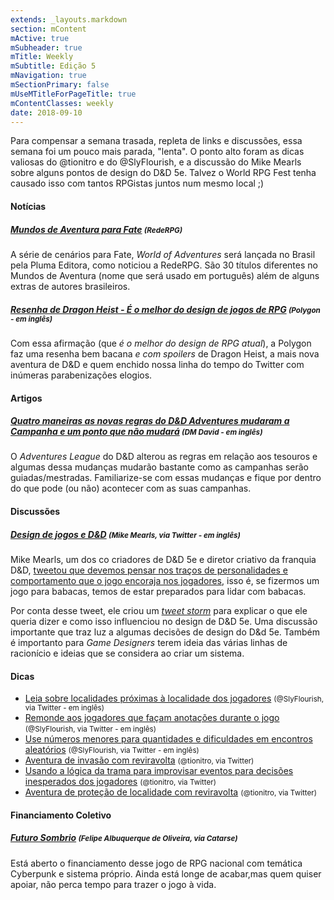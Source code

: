 ```yaml
---
extends: _layouts.markdown
section: mContent
mActive: true
mSubheader: true
mTitle: Weekly
mSubtitle: Edição 5
mNavigation: true
mSectionPrimary: false
mUseMTitleForPageTitle: true
mContentClasses: weekly
date: 2018-09-10
---
```


Para compensar a semana trasada, repleta de links e discussões, essa semana foi um pouco mais parada, "lenta". O ponto alto foram as dicas valiosas do @tionitro e do @SlyFlourish, e a discussão do Mike Mearls sobre alguns pontos de design do D&D 5e. Talvez o World RPG Fest tenha causado isso com tantos RPGistas juntos num mesmo local ;)

#### Notícias

##### [Mundos de Aventura para Fate] <small>(RedeRPG)</small>
A série de cenários para Fate, *World of Adventures* será lançada no Brasil pela Pluma Editora, como noticiou a RedeRPG. São 30 títulos diferentes no Mundos de Aventura (nome que será usado em português) além de alguns extras de autores brasileiros.

##### [Resenha de Dragon Heist - É o melhor do design de jogos de RPG] <small>(Polygon - em inglês)</small>
Com essa afirmação (que *é o melhor do design de RPG atual*), a Polygon faz uma resenha bem bacana *e com spoilers* de Dragon Heist, a mais nova aventura de D&D e quem enchido nossa linha do tempo do Twitter com inúmeras parabenizações elogios.

#### Artigos

##### [Quatro maneiras as novas regras do D&D Adventures mudaram a Campanha e um ponto que não mudará] <small>(DM David - em inglês)</small>
O *Adventures League* do D&D alterou as regras em relação aos tesouros e algumas dessa mudanças mudarão bastante como as campanhas serão guiadas/mestradas. Familiarize-se com essas mudanças e fique por dentro do que pode (ou não) acontecer com as suas campanhas.

#### Discussões

##### [Design de jogos e D&D] <small>(Mike Mearls, via Twitter - em inglês)</small>
Mike Mearls, um dos co criadores de D&D 5e e diretor criativo da franquia D&D, [tweetou que devemos pensar nos traços de personalidades e comportamento que o jogo encoraja nos jogadores], isso é, se fizermos um jogo para babacas, temos de estar preparados para lidar com babacas. 

Por conta desse tweet, ele criou um *[tweet storm]* para explicar o que ele queria dizer e como isso influenciou no design de D&D 5e. Uma discussão importante que traz luz a algumas decisões de design do D&d 5e. Também é importanto para *Game Designers* terem ideia das várias linhas de racionício e ideias que se considera ao criar um sistema.

#### Dicas

- [Leia sobre localidades próximas à localidade dos jogadores] <small>(@SlyFlourish, via Twitter - em inglês)</small>
- [Remonde aos jogadores que façam anotações durante o jogo] <small>(@SlyFlourish, via Twitter - em inglês)</small>
- [Use números menores para quantidades e dificuldades em encontros aleatórios] <small>(@SlyFlourish, via Twitter - em inglês)</small>
- [Aventura de invasão com reviravolta] <small>(@tionitro, via Twitter)</small>
- [Usando a lógica da trama para improvisar eventos para decisões inesperados dos jogadores] <small>(@tionitro, via Twitter)</small>
- [Aventura de proteção de localidade com reviravolta] <small>(@tionitro, via Twitter)</small>

#### Financiamento Coletivo

##### [Futuro Sombrio] <small>(Felipe Albuquerque de Oliveira, via Catarse)</small>
Está aberto o financiamento desse jogo de RPG nacional com temática Cyberpunk e sistema próprio. Ainda está longe de acabar,mas quem quiser apoiar, não perca tempo para trazer o jogo à vida.

[Leia sobre localidades próximas à localidade dos jogadores]: https://twitter.com/SlyFlourish/status/1040275214007984129
[Remonde aos jogadores que façam anotações durante o jogo]: https://twitter.com/SlyFlourish/status/1039897740493418496
[Use números menores para quantidades e dificuldades em encontros aleatórios]: https://twitter.com/SlyFlourish/status/1041031524462813184
[Aventura de invasão com reviravolta]: https://twitter.com/tionitro/status/1039115042598342656
[Usando a lógica da trama para improvisar eventos para decisões inesperados dos jogadores]: https://twitter.com/tionitro/status/1039524005651333122
[Aventura de proteção de localidade com reviravolta]: https://twitter.com/tionitro/status/1040718877234221056
[Futuro Sombrio]: https://www.catarse.me/futurosombrio
[tweetou que devemos pensar nos traços de personalidades e comportamento que o jogo encoraja nos jogadores]: https://twitter.com/mikemearls/status/1041036499146305536
[tweet storm]: https://twitter.com/mikemearls/status/1041057506628255744
[Design de jogos e D&D]: https://twitter.com/mikemearls/status/1041057506628255744
[Mundos de Aventura para Fate]: https://www.rederpg.com.br/2018/09/11/fate-os-worlds-of-adventures-de-fate-serao-lancados-em-portugues/
[Resenha de Dragon Heist - É o melhor do design de jogos de RPG]: https://www.polygon.com/2018/9/11/17845902/dungeons-and-dragons-waterdeep-dragon-heist-review
[Quatro maneiras as novas regras do D&D Adventures mudaram a Campanha e um ponto que não mudará]: http://dmdavid.com/tag/four-ways-the-new-dd-adventurers-league-rules-reshape-the-campaign-and-one-way-they-dont/